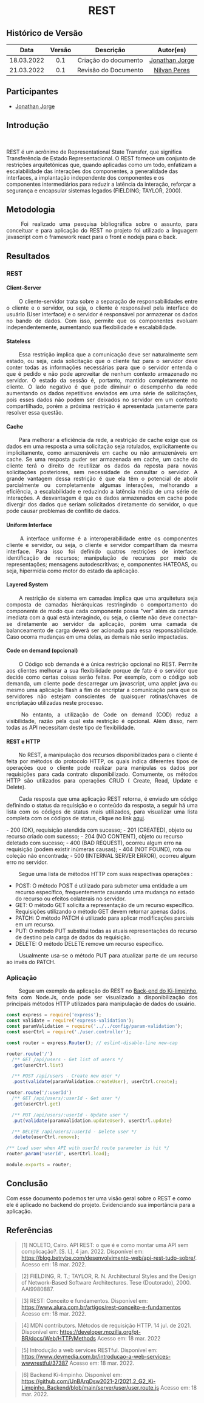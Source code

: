 # <center> REST

## Histórico de Versão<br>

|Data | Versão | Descrição | Autor(es)|
| :-:|:-:|:-:|:-: |
| 18.03.2022 | 0.1 | Criação do documento | [Jonathan Jorge](https://github.com/Jonathan-Oliveira) |
| 21.03.2022 | 0.1 | Revisão do Documento | [Nilvan Peres](https://github.com/NilvanPeres) |

## Participantes

* [Jonathan Jorge](https://github.com/Jonathan-Oliveira)

## Introdução

<p align="justify">&emsp;&emsp;

REST é um acrônimo de Representational State Transfer, que significa Transferência de Estado Representacional. O REST fornece um conjunto de restrições arquitetônicas que, quando aplicadas como um todo, enfatizam a escalabilidade das interações dos componentes, a generalidade das interfaces, a implantação independente dos componentes e os componentes intermediários para reduzir a latência da interação, reforçar a segurança e encapsular sistemas legados (FIELDING; TAYLOR, 2000).
</p>

## Metodologia

<p align="justify">&emsp;&emsp;
Foi realizado uma pesquisa bibliográfica sobre o assunto, para conceituar e para aplicação do REST no projeto foi utilizado a linguagem javascript com o framework react para o front e nodejs para o back.
</p>

## Resultados

### REST

#### Client-Server

<p align="justify">&emsp;&emsp;
O cliente-servidor trata sobre a separação de responsabilidades entre o cliente e o servidor, ou seja, o cliente é responsável pela interface do usuário (User interface) e o servidor é responsável por armazenar os dados no bando de dados. Com isso, permite que os componentes evoluam independentemente, aumentando sua flexibilidade e escalabilidade.
</p>

#### Stateless

<p align="justify">&emsp;&emsp;
Essa restrição implica que a comunicação deve ser naturalmente sem estado, ou seja, cada solicitação que o cliente faz para o servidor deve conter todas as informações necessárias para que o servidor entenda o que é pedido e não pode aproveitar de nenhum contexto armazenado no servidor. O estado da sessão é, portanto, mantido completamente no cliente. O lado negativo é que pode diminuir o desempenho da rede aumentando os dados repetitivos enviados em uma série de solicitações, pois esses dados não podem ser deixados no servidor em um contexto compartilhado, porém a próxima restrição é apresentada justamente para resolver essa questão.
</p>

#### Cache

<p align="justify">&emsp;&emsp;
Para melhorar a eficiência da rede, a restrição de cache exige que os dados em uma resposta a uma solicitação seja rotulados, explicitamente ou implicitamente, como armazenáveis em cache ou não armazenáveis em cache. Se uma resposta puder ser armazenada em cache, um cache do cliente terá o direito de reutilizar os dados da reposta para novas solicitações posteriores, sem necessidade de consultar o servidor. A grande vantagem dessa restrição é que ela têm o potencial de abolir parcialmente ou completamente algumas interações, melhorando a eficiência, a escalabilidade e reduzindo a latência média de uma série de interações. A desvantagem é que os dados armazenados em cache pode divergir dos dados que seriam solicitados diretamente do servidor, o que pode causar problemas de conflito de dados.
</p>

#### Uniform Interface

<p align="justify">&emsp;&emsp;
A interface uniforme é a interoperabilidade entre os componentes cliente e servidor, ou seja, o cliente e servidor compartilham da mesma interface. Para isso foi definido quatros restrições de interface: identificação de recursos; manipulação de recursos por meio de representações; mensagens autodescritivas; e, componentes HATEOAS, ou seja, hipermídia como motor do estado da aplicação.
</p>

#### Layered System

<p align="justify">&emsp;&emsp;
A restrição de sistema em camadas implica que uma arquitetura seja composta de camadas hierárquicas restringindo o comportamento do componente de modo que cada componente possa "ver" além da camada imediata com a qual está interagindo, ou seja, o cliente não deve conectar-se diretamente ao servidor da aplicação, porém uma camada de balanceamento de carga deverá ser acionada para essa responsabilidade. Caso ocorra mudanças em uma delas, as demais não serão impactadas.
</p>

#### Code on demand (opcional)  

<p align="justify">&emsp;&emsp;
O Código sob demanda é a única restrição opcional no REST. Permite aos clientes melhorar a sua flexibilidade porque de fato é o servidor que decide como certas coisas serão feitas. Por exemplo, com o código sob demanda, um cliente pode descarregar um javascript, uma applet java ou mesmo uma aplicação flash a fim de encriptar a comunicação para que os servidores não estejam conscientes de quaisquer rotinas/chaves de encriptação utilizadas neste processo.
</p>
<p align="justify">&emsp;&emsp;
No entanto, a utilização de Code on demand (COD) reduz a visibilidade, razão pela qual esta restrição é opcional. Além disso, nem todas as API necessitam deste tipo de flexibilidade.
</p>

#### REST e HTTP

<p align="justify">&emsp;&emsp;
No REST, a manipulação dos recursos disponibilizados para o cliente é feita por métodos do protocolo HTTP, os quais indica diferentes tipos de operações que o cliente pode realizar para manipulas os dados por requisições para cada contrato disponibilizado. Comumente, os métodos HTTP são utilizados para operações CRUD ( Create, Read, Update e Delete). 
</p>
<p align="justify">&emsp;&emsp;
Cada resposta que uma aplicação REST retorna, é enviado um código definindo o status da requisição e o conteúdo da resposta, a seguir há uma lista com os códigos de status mais utilizados, para visualizar uma lista completa com os códigos de status, clique no link <a href='https://developer.mozilla.org/pt-BR/docs/Web/HTTP/Status'>aqui</a>.
</p>
- 200 (OK), requisição atendida com sucesso;
- 201 (CREATED), objeto ou recurso criado com sucesso;
- 204 (NO CONTENT), objeto ou recurso deletado com sucesso;
- 400 (BAD REQUEST), ocorreu algum erro na requisição (podem existir inúmeras causas);
- 404 (NOT FOUND), rota ou coleção não encontrada;
- 500 (INTERNAL SERVER ERROR), ocorreu algum erro no servidor.

<p align="justify">&emsp;&emsp;
Segue uma lista de métodos HTTP com suas respectivas operações :
</p>

- POST: O método POST é utilizado para submeter uma entidade a um recurso específico, frequentemente causando uma mudança no estado do recurso ou efeitos colaterais no servidor.
- GET: O método GET solicita a representação de um recurso específico. Requisições utilizando o método GET devem retornar apenas dados.
- PATCH: O método PATCH é utilizado para aplicar modificações parciais em um recurso.
- PUT: O método PUT substitui todas as atuais representações do recurso de destino pela carga de dados da requisição.
- DELETE: O método DELETE remove um recurso específico.

<p align="justify">&emsp;&emsp;
Usualmente usa-se o método PUT para atualizar parte de um recurso ao invés do PATCH.
</p>

### Aplicação

<p align="justify">&emsp;&emsp;
Segue um exemplo da aplicação do REST no <a href="https://github.com/UnBArqDsw2021-2/2021.2_G2_Ki-Limpinho_Backend/blob/develop/server/user/user.route.js">Back-end do Ki-limpinho</a>, feita com Node.Js, onde pode ser visualizado a disponibilização dos principais métodos HTTP utilizados para manipulação de dados do usuário.
</p>

```javascript
const express = require('express');
const validate = require('express-validation');
const paramValidation = require('../../config/param-validation');
const userCtrl = require('./user.controller');

const router = express.Router(); // eslint-disable-line new-cap

router.route('/')
  /** GET /api/users - Get list of users */
  .get(userCtrl.list)

  /** POST /api/users - Create new user */
  .post(validate(paramValidation.createUser), userCtrl.create);

router.route('/:userId')
  /** GET /api/users/:userId - Get user */
  .get(userCtrl.get)

  /** PUT /api/users/:userId - Update user */
  .put(validate(paramValidation.updateUser), userCtrl.update)

  /** DELETE /api/users/:userId - Delete user */
  .delete(userCtrl.remove);

/** Load user when API with userId route parameter is hit */
router.param('userId', userCtrl.load);

module.exports = router;
```

## Conclusão

 Com esse documento podemos ter uma visão geral sobre o REST e como ele é aplicado no backend do  projeto. Evidenciando sua importância para a aplicação.

## Referências

> [1] NOLETO, Cairo. API REST: o que é e como montar uma API sem complicação?. [S. l.], 4 jan. 2022. Disponível em: <https://blog.betrybe.com/desenvolvimento-web/api-rest-tudo-sobre/>. Acesso em: 18 mar. 2022.

> [2] FIELDING, R. T.; TAYLOR, R. N. Architectural Styles and the Design of Network-Based
Software Architectures. Tese (Doutorado), 2000. AAI9980887.

> [3] REST: Conceito e fundamentos. Disponível em: <https://www.alura.com.br/artigos/rest-conceito-e-fundamentos> Acesso em: 18 mar. 2022.

> [4] MDN contributors. Métodos de requisição HTTP. 14 jul. de 2021. Disponível em: <https://developer.mozilla.org/pt-BR/docs/Web/HTTP/Methods> Acesso em: 18 mar. 2022

> [5] Introdução a web services RESTful. Disponível em: <https://www.devmedia.com.br/introducao-a-web-services-wwwrestful/37387> Acesso em: 18 mar. 2022.

> [6] Backend Ki-limpinho. Disponível em: <https://github.com/UnBArqDsw2021-2/2021.2_G2_Ki-Limpinho_Backend/blob/main/server/user/user.route.js> Acesso em: 18 mar. 2022.